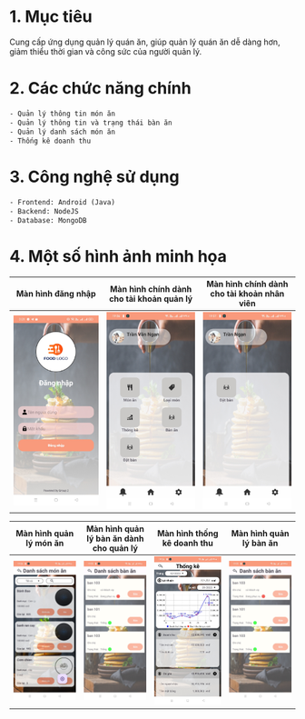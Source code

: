 # 1. Mục tiêu
  Cung cấp ứng dụng quản lý quán ăn, giúp quản lý quán ăn dễ dàng hơn, giảm thiểu thời gian và công sức của người quản lý.

# 2. Các chức năng chính
    - Quản lý thông tin món ăn
    - Quản lý thông tin và trạng thái bàn ăn
    - Quản lý danh sách món ăn
    - Thống kê doanh thu
  
# 3. Công nghệ sử dụng
    - Frontend: Android (Java)
    - Backend: NodeJS
    - Database: MongoDB

# 4. Một số hình ảnh minh họa

| Màn hình đăng nhập| Màn hình chính dành cho tài khoản quản lý | Màn hình chính dành cho tài khoản nhân viên |
| --- | --- | --- |
| ![Màn hình đăng nhập](./image_doc/dangnhap.jpg) | ![Màn hình chính dành cho tài khoản quản lý](./image_doc/manhinhchinh.jpg) | ![Màn hình chính dành cho tài khoản nhân viên](./image_doc/manhinhchinh1.jpg) |


 | Màn hình quản lý món ăn | Màn hình quản lý bàn ăn dành cho quản lý | Màn hình thống kê doanh thu | Màn hình quản lý bàn ăn
| --- | --- | --- | --- |
| ![Màn hình quản lý món ăn](./image_doc/danhsachmonan.jpg) | ![Màn hình quản lý bàn ăn dành cho quản lý](./image_doc/quanlybanan.jpg) | ![Màn hình thống kê doanh thu](./image_doc/thongke.jpg) | ![Màn hình quản lý bàn ăn](./image_doc/quanlybanan.jpg) |


